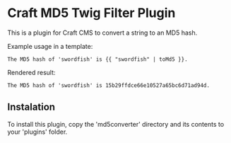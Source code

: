 # Craft MD5 Twig Filter Plugin
This is a plugin for Craft CMS to convert a string to an MD5 hash.

Example usage in a template:

```
The MD5 hash of 'swordfish' is {{ "swordfish" | toMd5 }}.
```

Rendered result:

```
The MD5 hash of 'swordfish' is 15b29ffdce66e10527a65bc6d71ad94d.
```


## Instalation

To install this plugin, copy the 'md5converter' directory and its contents to your 'plugins' folder.